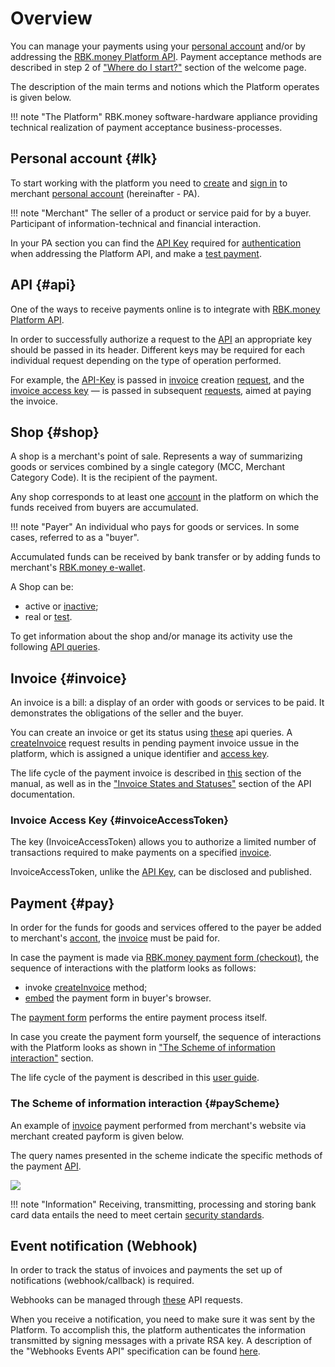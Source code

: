 # Overview

You can manage your payments using your [personal account](https://help.rbkmoney.com/lk/lk/) and/or by addressing the [RBK.money Platform API](https://developer.rbk.money/api/).
Payment acceptance methods are described in step 2 of ["Where do I start?"](https://developer.rbk.money/index.html#_2) section of the welcome page.

The description of the main terms and notions which the Platform operates is given below.

!!! note "The Platform"
    RBK.money software-hardware appliance providing technical realization of payment acceptance business-processes.

## Personal account {#lk}

To start working with the platform you need to [create](https://help.rbkmoney.com/lk/lk/#reg) and [sign in](https://help.rbkmoney.com/lk/lk/#preparation) to merchant [personal account](https://rbk.money/back-office/) (hereinafter - PA).

!!! note "Merchant"
   The seller of a product or service paid for by a buyer. Participant of information-technical and financial interaction.

In your PA section you can find the [API Key](https://help.rbkmoney.com/lk/lk/#apiKey) required for [authentication](#api) when addressing the Platform API, and make a [test payment](https://help.rbkmoney.com/lk/lk/#testManagement).
## API {#api}

One of the ways to receive payments online is to integrate with [RBK.money Platform API](https://developer.rbk.money/api/).

In order to successfully authorize a request to the [API](https://developer.rbk.money/api) an appropriate key should be passed in its header.  Different keys may be required for each individual request depending on the type of operation performed.

For example, the [API-Key](https://developer.rbk.money/api/#section/Authentication) is passed in [invoice](#invoice) creation [request](https://developer.rbk.money/api/#operation/createInvoice), and the [invoice access key](#invoiceAccessToken) — is passed in subsequent [requests](#payScheme), aimed at paying the invoice.

## Shop {#shop}

A shop is a merchant's point of sale. Represents a way of summarizing goods or services combined by a single category (MCC, Merchant Category Code). It is the recipient of the payment.

Any shop corresponds to at least one [account](https://developer.rbk.money/api/#operation/getAccountByID) in the platform on which the funds received from buyers are accumulated.

!!! note "Payer"
    An individual who pays for goods or services. In some cases, referred to as a "buyer".

Accumulated funds can be received by bank transfer or by adding funds to merchant's [RBK.money e-wallet](https://developer.rbk.money/docs/wallets/overview/).

A Shop can be:

* active or [inactive](https://help.rbkmoney.com/lk/lk/#holdShop);
* real or [test](https://help.rbkmoney.com/lk/lk/#testManagement).

To get information about the shop and/or manage its activity use the following [API queries](https://developer.rbk.money/api/#tag/Shops).

## Invoice {#invoice}

An invoice is a bill: a display of an order with goods or services to be paid. It demonstrates the obligations of the seller and the buyer.

You can create an invoice or get its status using [these](https://developer.rbk.money/api/#tag/Invoices) api queries.
A [createInvoice](https://developer.rbk.money/api/#operation/createInvoice) request results in pending payment invoice ussue in the platform, which is assigned a unique identifier and [access key](#invoiceAccessToken).

The life cycle of the payment invoice is described in [this](https://help.rbkmoney.com/lk/lk/#invoiceLifeCycle) section of the manual, as well as in the  ["Invoice States and Statuses"](https://developer.rbk.money/api/#section/Sostoyaniya-i-statusy-invojsa) section of the API documentation.

### Invoice Access Key {#invoiceAccessToken}

The key (InvoiceAccessToken) allows you to authorize a limited number of transactions required to make payments on a specified [invoice](#invoice).

InvoiceAccessToken, unlike the [API Key](https://developer.rbk.money/api/#section/Authentication), can be disclosed and published.

## Payment {#pay}

In order for the funds for goods and services offered to the payer be added to merchant's [accont](#shop), the [invoice](#invoice) must be paid for.

In case the payment is made via [RBK.money payment form (checkout)](../checkout), the sequence of interactions with the platform looks as follows: 

* invoke [createInvoice](https://developer.rbk.money/api/#operation/createInvoice) method;
* [embed](../checkout) the payment form in buyer's browser.

The [payment form](../checkout) performs the entire payment process itself.

In case you create the payment form yourself, the sequence of interactions with the Platform looks as shown in ["The Scheme of information interaction"](#payScheme) section.

The life cycle of the payment is described in this [user guide](https://help.rbkmoney.com/lk/lk/#payLifeCycle).

### The Scheme of information interaction {#payScheme}

An example of [invoice](#invoice) payment performed from merchant's website via merchant created payform is given below.

The query names presented in the scheme indicate the specific methods of the payment [API](https://developer.rbk.money/api/).

<a href="/docs/payments/wsd/payScheme.png" data-lightbox="payScheme.png" data-title="payScheme.png"><img src="/docs/payments/wsd/payScheme.png"></a>

!!! note "Information"
    Receiving, transmitting, processing and storing bank card data entails the need to meet certain [security standards](https://ru.pcisecuritystandards.org/minisite/env2/).

## Event notification (Webhook)

In order to track the status of invoices and payments the set up of notifications (webhook/callback) is required.

Webhooks can be managed through [these](https://developer.rbk.money/api/#tag/Webhooks) API requests.

When you receive a notification, you need to make sure it was sent by the Platform. To accomplish this, the platform authenticates the information transmitted by signing messages with a private RSA key. A description of the "Webhooks Events API" specification can be found [here](https://developer.rbk.money/api/webhooks).
